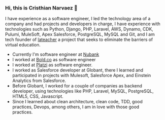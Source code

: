 ### Hi, this is Cristhian Narvaez  👋

I have experience as a software engineer, I led the technology area of a company and had projects and developers in charge, I have experience with technologies such as Python, Django, PHP, Laravel, AWS, Dynamo, CDK, Pulumi, MuleSoft, Apex Salesforce, PostgreSQL, MySQL and Git, and I am tech founder of [lateacher](https://lateacher.com.co) a project that seeks to eliminate the barriers of virtual education.

- Currently I'm software engineer at [Nubank](nu.com.co)
- I worked at [Bold.co](bold.co) as software engineer
- I worked at [Platzi](https://platzi.com/) as software engineer.
- I worked as Salesforce developer at Globant, there I learned and participated in projects with Mulesoft, Salesforce Apex, and Einstein Analytics from Salesforce.
- Before Globant, I worked for a couple of companies as backend developer, using technologies like PHP, Laravel, MySQL, PostgreSQL, HTML5, CSS, Javascript.
- Since I learned about clean architecture, clean code, TDD, good practices, Devops, among others, I am in love with those good practices.
